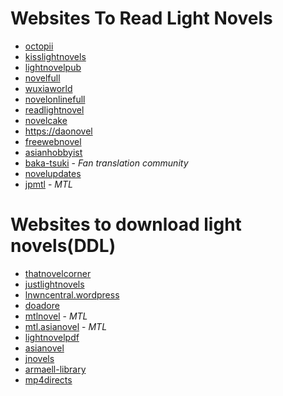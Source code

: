 # Websites To Read Light Novels

* [octopii](https://octopii.co/)
* [kisslightnovels](https://kisslightnovels.info/)
* [lightnovelpub](https://www.lightnovelpub.com/)
* [novelfull](https://novelfull.com)
* [wuxiaworld](https://wuxiaworld.site/)
* [novelonlinefull](https://novelonlinefull.com/)
* [readlightnovel](https://www.readlightnovel.org/)
* [novelcake](https://novelcake.com/ )
* [ https://daonovel]( https://daonovel.com/)
* [freewebnovel](https://freewebnovel.com/)
* [asianhobbyist](https://www.asianhobbyist.com/)
* [baka-tsuki](https://www.baka-tsuki.org/project/) - *Fan translation community*
* [novelupdates](https://www.novelupdates.com/)
* [jpmtl](https://jpmtl.com/) - *MTL*

# Websites to download light novels(DDL)

* [thatnovelcorner](https://thatnovelcorner.com/)
* [justlightnovels](https://justlightnovels.com/)
* [lnwncentral.wordpress](https://lnwncentral.wordpress.com/)
* [doadore](https://www.doadore.com/)
* [mtlnovel](https://www.mtlnovel.com/) - *MTL*
* [mtl.asianovel](https://mtl.asianovel.com/) - *MTL*
* [lightnovelpdf](https://lightnovelpdf.com/)
* [asianovel](https://www.asianovel.com)
* [jnovels](http://jnovels.com/ )
* [armaell-library](https://armaell-library.net/)
* [mp4directs](http://mp4directs.com/)
